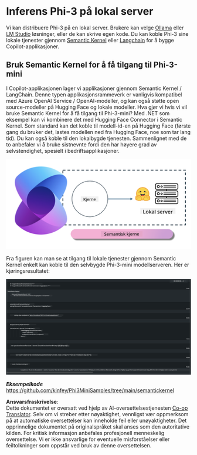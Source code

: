 <!--
CO_OP_TRANSLATOR_METADATA:
{
  "original_hash": "bcf5dd7031db0031abdb9dd0c05ba118",
  "translation_date": "2025-05-09T12:05:37+00:00",
  "source_file": "md/01.Introduction/03/Local_Server_Inference.md",
  "language_code": "no"
}
-->
# **Inferens Phi-3 på lokal server**

Vi kan distribuere Phi-3 på en lokal server. Brukere kan velge [Ollama](https://ollama.com) eller [LM Studio](https://llamaedge.com) løsninger, eller de kan skrive egen kode. Du kan koble Phi-3 sine lokale tjenester gjennom [Semantic Kernel](https://github.com/microsoft/semantic-kernel?WT.mc_id=aiml-138114-kinfeylo) eller [Langchain](https://www.langchain.com/) for å bygge Copilot-applikasjoner.

## **Bruk Semantic Kernel for å få tilgang til Phi-3-mini**

I Copilot-applikasjonen lager vi applikasjoner gjennom Semantic Kernel / LangChain. Denne typen applikasjonsrammeverk er vanligvis kompatibel med Azure OpenAI Service / OpenAI-modeller, og kan også støtte open source-modeller på Hugging Face og lokale modeller. Hva gjør vi hvis vi vil bruke Semantic Kernel for å få tilgang til Phi-3-mini? Med .NET som eksempel kan vi kombinere det med Hugging Face Connector i Semantic Kernel. Som standard kan det koble til modell-id-en på Hugging Face (første gang du bruker det, lastes modellen ned fra Hugging Face, noe som tar lang tid). Du kan også koble til den lokalbygde tjenesten. Sammenlignet med de to anbefaler vi å bruke sistnevnte fordi den har høyere grad av selvstendighet, spesielt i bedriftsapplikasjoner.

![sk](../../../../../translated_images/sk.c244b32f4811c6f0938b9e95b0b2f4b28105bff6495bdc3b24cd42b3e3e89bb9.no.png)

Fra figuren kan man se at tilgang til lokale tjenester gjennom Semantic Kernel enkelt kan koble til den selvbygde Phi-3-mini modellserveren. Her er kjøringsresultatet:

![skrun](../../../../../translated_images/skrun.fb7a635a22ae8b7919d6e15c0eb27262526ed69728c5a1d2773a97d4562657c7.no.png)

***Eksempelkode*** https://github.com/kinfey/Phi3MiniSamples/tree/main/semantickernel

**Ansvarsfraskrivelse**:  
Dette dokumentet er oversatt ved hjelp av AI-oversettelsestjenesten [Co-op Translator](https://github.com/Azure/co-op-translator). Selv om vi streber etter nøyaktighet, vennligst vær oppmerksom på at automatiske oversettelser kan inneholde feil eller unøyaktigheter. Det opprinnelige dokumentet på originalspråket skal anses som den autoritative kilden. For kritisk informasjon anbefales profesjonell menneskelig oversettelse. Vi er ikke ansvarlige for eventuelle misforståelser eller feiltolkninger som oppstår ved bruk av denne oversettelsen.